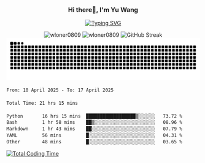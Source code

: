 <h3 align="center">Hi there👋, I'm Yu Wang</h1>

<p align="center"><a href="https://git.io/typing-svg"><img src="https://readme-typing-svg.demolab.com?font=Alex+Brush&size=18&pause=1000&color=716A50&background=6F66FF00&center=true&vCenter=true&width=435&lines=To+love+oneself+is+the+beginning+of+a+lifelong+romance.+%E2%80%94+Oscar+Wilde" alt="Typing SVG" /></a></p>


<p align="center">
 <img src="https://github-readme-stats.vercel.app/api/top-langs?username=wloner0809&show_icons=true&locale=en&layout=compact" alt="wloner0809" height=120 />
 <img src="https://github-readme-stats.vercel.app/api?username=wloner0809&show_icons=true&locale=en" alt="wloner0809" height=120 />
 <img src="https://github-readme-streak-stats.herokuapp.com?user=wloner0809&theme=microsoft" alt="GitHub Streak" height=120 />
 <img src="https://github.com/Wloner0809/Wloner0809/blob/output/github-contribution-grid-snake.svg">
</p>
 
<!--START_SECTION:waka-->

```txt
From: 10 April 2025 - To: 17 April 2025

Total Time: 21 hrs 15 mins

Python       16 hrs 15 mins  ██████████████████▒░░░░░░   73.72 %
Bash         1 hr 58 mins    ██▒░░░░░░░░░░░░░░░░░░░░░░   08.96 %
Markdown     1 hr 43 mins    ██░░░░░░░░░░░░░░░░░░░░░░░   07.79 %
YAML         56 mins         █░░░░░░░░░░░░░░░░░░░░░░░░   04.31 %
Other        48 mins         █░░░░░░░░░░░░░░░░░░░░░░░░   03.65 %
```

<!--END_SECTION:waka-->

[![Total Coding Time](https://wakatime.com/badge/user/3b010e91-e8bb-445f-9eac-c8ab5bc30cb6.svg)](https://wakatime.com/@3b010e91-e8bb-445f-9eac-c8ab5bc30cb6)
